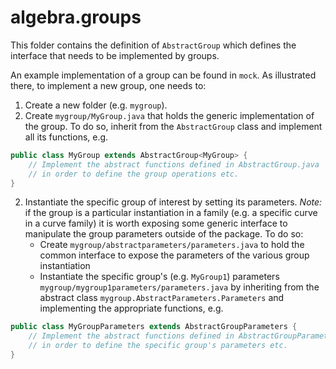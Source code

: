 # algebra.groups

This folder contains the definition of `AbstractGroup` which defines the interface that needs to be implemented by groups.

An example implementation of a group can be found in `mock`.
As illustrated there, to implement a new group, one needs to:
1. Create a new folder (e.g. `mygroup`).
1. Create `mygroup/MyGroup.java` that holds the generic implementation of the group. To do so, inherit from the `AbstractGroup` class and implement all its functions, e.g.
```java
public class MyGroup extends AbstractGroup<MyGroup> {
    // Implement the abstract functions defined in AbstractGroup.java
    // in order to define the group operations etc.
}
```
2. Instantiate the specific group of interest by setting its parameters. *Note:* if the group is a particular instantiation in a family (e.g. a specific curve in a curve family) it is worth exposing some generic interface to manipulate the group parameters outside of the package. To do so:
    - Create `mygroup/abstractparameters/parameters.java` to hold the common interface to expose the parameters of the various group instantiation
    - Instantiate the specific group's (e.g. `MyGroup1`) parameters `mygroup/mygroup1parameters/parameters.java` by inheriting from the abstract class `mygroup.AbstractParameters.Parameters` and implementing the appropriate functions, e.g.
```java
public class MyGroupParameters extends AbstractGroupParameters {
    // Implement the abstract functions defined in AbstractGroupParameters.java
    // in order to define the specific group's parameters etc.
}
```
